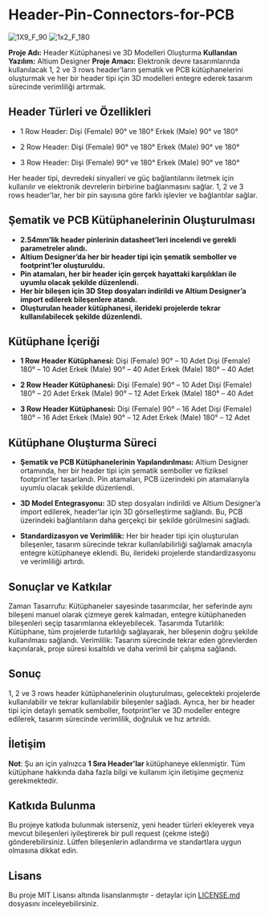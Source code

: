 # Header-Pin-Connectors-for-PCB

![1X9_F_90](https://github.com/user-attachments/assets/cf564546-072b-4bcb-8c36-fcc3f8532498) ![1x2_F_180](https://github.com/user-attachments/assets/47a8e7aa-0233-4d1f-bb94-13102dbc4ddd)

**Proje Adı:** Header Kütüphanesi ve 3D Modelleri Oluşturma
**Kullanılan Yazılım:** Altium Designer
**Proje Amacı:** Elektronik devre tasarımlarında kullanılacak 1, 2 ve 3 rows header’ların şematik ve PCB kütüphanelerini oluşturmak ve her bir header tipi için 3D modelleri entegre ederek tasarım sürecinde verimliliği artırmak.

## Header Türleri ve Özellikleri

- 1 Row Header:
Dişi (Female) 90° ve 180°
Erkek (Male) 90° ve 180°

- 2 Row Header:
Dişi (Female) 90° ve 180°
Erkek (Male) 90° ve 180°

- 3 Row Header:
Dişi (Female) 90° ve 180°
Erkek (Male) 90° ve 180°

Her header tipi, devredeki sinyalleri ve güç bağlantılarını iletmek için kullanılır ve elektronik devrelerin birbirine bağlanmasını sağlar. 1, 2 ve 3 rows header'lar, her bir pin sayısına göre farklı işlevler ve bağlantılar sağlar.

## Şematik ve PCB Kütüphanelerinin Oluşturulması

- **2.54mm’lik header pinlerinin datasheet’leri incelendi ve gerekli parametreler alındı.**
- **Altium Designer’da her bir header tipi için şematik semboller ve footprint’ler oluşturuldu.**
- **Pin atamaları, her bir header için gerçek hayattaki karşılıkları ile uyumlu olacak şekilde düzenlendi.**
- **Her bir bileşen için 3D Step dosyaları indirildi ve Altium Designer’a import edilerek bileşenlere atandı.**
- **Oluşturulan header kütüphanesi, ilerideki projelerde tekrar kullanılabilecek şekilde düzenlendi.**
   
## Kütüphane İçeriği

- **1 Row Header Kütüphanesi:**
Dişi (Female) 90° – 10 Adet
Dişi (Female) 180° – 10 Adet
Erkek (Male) 90° – 40 Adet
Erkek (Male) 180° – 40 Adet

- **2 Row Header Kütüphanesi:**
Dişi (Female) 90° – 10 Adet
Dişi (Female) 180° – 20 Adet
Erkek (Male) 90° – 12 Adet
Erkek (Male) 180° – 40 Adet

- **3 Row Header Kütüphanesi:**
Dişi (Female) 90° – 16 Adet
Dişi (Female) 180° – 16 Adet
Erkek (Male) 90° – 12 Adet
Erkek (Male) 180° – 12 Adet

## Kütüphane Oluşturma Süreci

- **Şematik ve PCB Kütüphanelerinin Yapılandırılması:** Altium Designer ortamında, her bir header tipi için şematik semboller ve fiziksel footprint’ler tasarlandı. Pin atamaları, PCB üzerindeki pin atamalarıyla uyumlu olacak şekilde düzenlendi.

- **3D Model Entegrasyonu:** 3D step dosyaları indirildi ve Altium Designer’a import edilerek, header'lar için 3D görselleştirme sağlandı. Bu, PCB üzerindeki bağlantıların daha gerçekçi bir şekilde görülmesini sağladı.

- **Standardizasyon ve Verimlilik:** Her bir header tipi için oluşturulan bileşenler, tasarım sürecinde tekrar kullanılabilirliği sağlamak amacıyla entegre kütüphaneye eklendi. Bu, ilerideki projelerde standardizasyonu ve verimliliği artırdı.

## Sonuçlar ve Katkılar

Zaman Tasarrufu: Kütüphaneler sayesinde tasarımcılar, her seferinde aynı bileşeni manuel olarak çizmeye gerek kalmadan, entegre kütüphaneden bileşenleri seçip tasarımlarına ekleyebilecek.
Tasarımda Tutarlılık: Kütüphane, tüm projelerde tutarlılığı sağlayarak, her bileşenin doğru şekilde kullanılması sağlandı.
Verimlilik: Tasarım sürecinde tekrar eden görevlerden kaçınılarak, proje süresi kısaltıldı ve daha verimli bir çalışma sağlandı.


## Sonuç

1, 2 ve 3 rows header kütüphanelerinin oluşturulması, gelecekteki projelerde kullanılabilir ve tekrar kullanılabilir bileşenler sağladı. Ayrıca, her bir header tipi için detaylı şematik semboller, footprint’ler ve 3D modeller entegre edilerek, tasarım sürecinde verimlilik, doğruluk ve hız artırıldı.


## İletişim

**Not**: Şu an için yalnızca **1 Sıra Header'lar** kütüphaneye eklenmiştir. Tüm kütüphane hakkında daha fazla bilgi ve kullanım için iletişime geçmeniz gerekmektedir.

## Katkıda Bulunma

Bu projeye katkıda bulunmak isterseniz, yeni header türleri ekleyerek veya mevcut bileşenleri iyileştirerek bir pull request (çekme isteği) gönderebilirsiniz. Lütfen bileşenlerin adlandırma ve standartlara uygun olmasına dikkat edin.

## Lisans

Bu proje MIT Lisansı altında lisanslanmıştır - detaylar için [LICENSE.md](LICENSE.md) dosyasını inceleyebilirsiniz.
